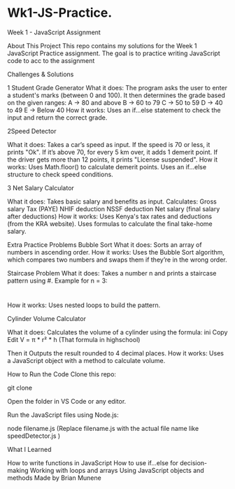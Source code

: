 # Wk1-JS-Practice.

Week 1 - JavaScript Assignment

About This Project
This repo contains my solutions for the Week 1 JavaScript Practice assignment. The goal is to practice writing JavaScript code to acc to the assignment



Challenges & Solutions

1️ Student Grade Generator 
What it does:
The program asks the user to enter a student's marks (between 0 and 100).
It then determines the grade based on the given ranges:
A → 80 and above
B → 60 to 79
C → 50 to 59
D → 40 to 49
E → Below 40
How it works:
Uses an if...else statement to check the input and return the correct grade.


2️Speed Detector 

What it does:
Takes a car’s speed as input.
If the speed is 70 or less, it prints "Ok".
If it’s above 70, for every 5 km over, it adds 1 demerit point.
If the driver gets more than 12 points, it prints "License suspended".
How it works:
Uses Math.floor() to calculate demerit points.
Uses an if...else structure to check speed conditions.

3️ Net Salary Calculator 

What it does:
Takes basic salary and benefits as input.
Calculates:
Gross salary
Tax (PAYE)
NHIF deduction
NSSF deduction
Net salary (final salary after deductions)
How it works:
Uses Kenya's tax rates and deductions (from the KRA website).
Uses formulas to calculate the final take-home salary.

Extra Practice Problems
 Bubble Sort
What it does: Sorts an array of numbers in ascending order.
How it works: Uses the Bubble Sort algorithm, which compares two numbers and swaps them if they’re in the wrong order.

 Staircase Problem
What it does:
Takes a number n and prints a staircase pattern using #.
Example for n = 3:

#
##
###

How it works: Uses nested loops to build the pattern.

Cylinder Volume Calculator
 
What it does:
Calculates the volume of a cylinder using the formula:
ini
Copy
Edit
V = π * r² * h (That formula in highschool)

Then it Outputs the result rounded to 4 decimal places.
How it works:
Uses a JavaScript object with a method to calculate volume.


How to Run the Code 
Clone this repo:

git clone <repo-link>

Open the folder in VS Code or any editor.

Run the JavaScript files using Node.js:

node filename.js
(Replace filename.js with the actual file name like speedDetector.js )

What I Learned
 
How to write functions in JavaScript
How to use if...else for decision-making
Working with loops and arrays
Using JavaScript objects and methods
Made by Brian Munene


